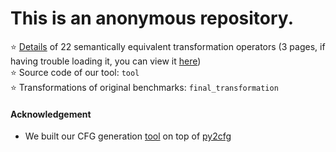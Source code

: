 # This is an anonymous repository.

⭐️ [Details](operators.pdf) of 22 semantically equivalent transformation operators (3 pages, if having trouble loading it, you can view it [here](https://drive.google.com/file/d/1clxGcZ4fivTVM7-9hFkTMkly5ZsXqGt1/view?usp=sharing))  
⭐️ Source code of our tool: `tool`  
⭐️ Transformations of original benchmarks: `final_transformation`

#### Acknowledgement
* We built our CFG generation [tool](https://github.com/dserfe/anonymousrepo/tree/main/tool/metrics/py2cfgPlus/py2cfgPlus) on top of [py2cfg](https://py2cfg.readthedocs.io/en/latest/)
